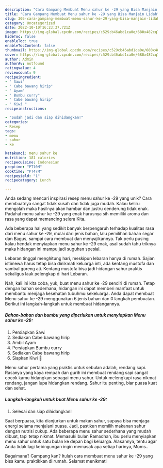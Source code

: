 ```yaml
---
description: "Cara Gampang Membuat Menu sahur ke -29 yang Bisa Manjain Lidah"
title: "Cara Gampang Membuat Menu sahur ke -29 yang Bisa Manjain Lidah"
slug: 305-cara-gampang-membuat-menu-sahur-ke-29-yang-bisa-manjain-lidah
category: Uncategorized
date: 2022-10-10T16:23:37.721Z
image: https://img-global.cpcdn.com/recipes/c529cb46abd1ca0e/680x482cq70/menu-sahur-ke-29-foto-resep-utama.jpg
hideToc: false
enableToc: true
enableTocContent: false
thumbnail: https://img-global.cpcdn.com/recipes/c529cb46abd1ca0e/680x482cq70/menu-sahur-ke-29-foto-resep-utama.jpg
cover: https://img-global.cpcdn.com/recipes/c529cb46abd1ca0e/680x482cq70/menu-sahur-ke-29-foto-resep-utama.jpg
author: Admin
authorAv: notfound
ratingvalue: 4
reviewcount: 9
recipeingredient:
- " Sawi"
- " Cabe bawang hirip"
- " Ayam"
- " Bumbu curry"
- " Cabe bawang hirip"
- " Kiwi "
recipeinstructions:

- "Sudah jadi dan siap dihidangkan!"
categories:
- Resep
tags:
- menu
- sahur
- ke

katakunci: menu sahur ke 
nutrition: 181 calories
recipecuisine: Indonesian
preptime: "PT10M"
cooktime: "PT47M"
recipeyield: "1"
recipecategory: Lunch

---
```





Anda sedang mencari inspirasi resep menu sahur ke -29 yang unik? Cara membuatnya sangat tidak susah dan tidak juga mudah. Kalau keliru mengolah maka hasilnya akan hambar dan justru cenderung tidak enak. Padahal menu sahur ke -29 yang enak harusnya sih memiliki aroma dan rasa yang dapat memancing selera Kita.





Ada beberapa hal yang sedikit banyak berpengaruh terhadap kualitas rasa dari menu sahur ke -29, mulai dari jenis bahan, lalu pemilihan bahan segar dan Bagus, sampai cara membuat dan menyajikannya. Tak perlu pusing kalau hendak menyiapkan menu sahur ke -29 enak,      asal sudah tahu triknya maka hidangan ini mampu jadi suguhan spesial.














Lebaran tinggal menghitung hari, meskipun lebaran hanya di rumah. Sajian istimewa harus tetap bisa dinikmati keluarga inti, ada kentang mustofa dan sambal goreng ati. Kentang mustofa bisa jadi hidangan sahur praktis sekaligus lauk pelengkap di hari Lebaran.






Nah, kali ini kita coba, yuk, buat menu sahur ke -29 sendiri di rumah. Tetap dengan bahan sederhana, hidangan ini dapat memberi manfaat untuk membantu menjaga kesehatan tubuhmu sekeluarga. Anda dapat membuat Menu sahur ke -29 menggunakan 6 jenis bahan dan 0 langkah pembuatan. Berikut ini langkah-langkah untuk membuat hidangannya.

<!--inarticleads1-->

##### Bahan-bahan dan bumbu yang diperlukan untuk menyiapkan Menu sahur ke -29:

1. Persiapkan  Sawi
1. Sediakan  Cabe bawang hirip
1. Ambil  Ayam
1. Persiapkan  Bumbu curry
1. Sediakan  Cabe bawang hirip
1. Siapkan  Kiwi 🥝


Menu sahur pertama yang praktis untuk sebulan adalah, rendang sapi. Rasanya yang kaya rempah dan gurih ini membuat rendang sapi sangat cocok kamu hidangkan sebagai menu sahur. Untuk melengkapi rasa nikmat rendang, jangan lupa hidangkan rendang. Sahur itu penting, biar puasa kuat dan sehat. 

<!--inarticleads2-->

##### Langkah-langkah untuk buat Menu sahur ke -29:


1. Selesai dan siap dihidangkan!

Saat berpuasa, kita dianjurkan untuk makan sahur, supaya bisa menjaga energi selama menjalani puasa. Jadi, pastikan memilih makanan sahur dengan nutrisi cukup. Ada beberapa menu sahur sederhana yang mudah dibuat, tapi tetap nikmat. Memasuki bulan Ramadhan, ibu perlu menyiapkan menu sahur untuk satu bulan ke depan bagi keluarga. Alasannya, tentu agar Anda tidak lagi kebingungan ingin memasak apa setiap harinya, Moms.. 

Bagaimana? Gampang kan? Itulah cara membuat menu sahur ke -29 yang bisa kamu praktikkan di rumah. Selamat menikmati
